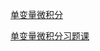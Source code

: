 [单变量微积分](https://www.bilibili.com/video/BV1o7411e7Je/?spm_id_from=333.1007.top_right_bar_window_custom_collection.content.click&vd_source=49f8dcdf14597ad8c5f3612f65d84154)

[单变量微积分习题课](https://www.bilibili.com/video/BV1Qs411y7ma/?spm_id_from=333.1007.top_right_bar_window_custom_collection.content.click)
